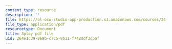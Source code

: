 ```yaml
---
content_type: resource
description: ''
file: https://ol-ocw-studio-app-production.s3.amazonaws.com/courses/24-912-black-matters-introduction-to-black-studies-spring-2017/264e1c39969bc7c59b11f742ddf3dbaf_-SUNntP3dWo.pdf
file_type: application/pdf
resourcetype: Document
title: 3play pdf file
uid: 264e1c39-969b-c7c5-9b11-f742ddf3dbaf
---
```

